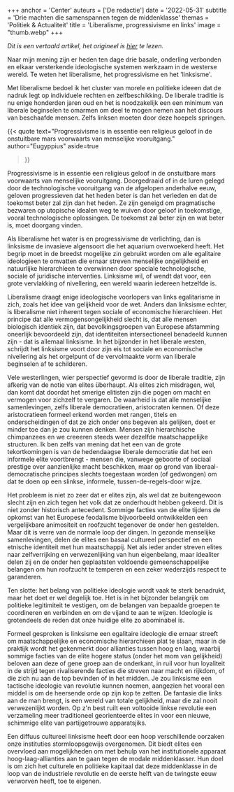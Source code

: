 +++
anchor = 'Center'
auteurs = ['De redactie']
date = '2022-05-31'
subtitle = 'Drie machten die samenspannen tegen de middenklasse'
themas = 'Politiek & Actualiteit'
title = 'Liberalisme, progressivisme en links'
image = "thumb.webp"
+++


_Dit is een vertaald artikel, het origineel is [hier](https://www.eugyppius.com/p/liberalism-progressivism-leftism) te lezen._

Naar mijn mening zijn er heden ten dage drie basale, onderling verbonden en elkaar versterkende ideologische systemen werkzaam in de westerse wereld. Te weten het liberalisme, het progressivisme en het 'linksisme'.

Met liberalisme bedoel ik het cluster van morele en politieke ideeen dat de nadruk legt op individuele rechten en zelfbeschikking. De liberale traditie is nu enige honderden jaren oud en het is noodzakelijk een een minimum van liberale beginselen te omarmen om deel te mogen nemen aan het discours van beschaafde mensen. Zelfs linksen moeten door deze hoepels springen. 

{{< quote
	text="Progressivisme is in essentie een religieus geloof in de onstuitbare mars voorwaarts van menselijke vooruitgang."
	author="Eugyppius"
	aside=true
>}}

Progressivisme is in essentie een religieus geloof in de onstuitbare mars voorwaarts van menselijke vooruitgang. Doorgedraaid of in de luren gelegd door de technologische vooruitgang van de afgelopen anderhalve eeuw, geloven progressieven dat het heden beter is dan het verleden en dat de toekomst beter zal zijn dan het heden. Ze zijn geneigd om pragmatische bezwaren op utopische idealen weg te wuiven door geloof in toekomstige, vooral technologische oplossingen. De toekomst zal beter zijn en wat beter is, moet doorgang vinden.

Als liberalisme het water is en progressivisme de verlichting, dan is linksisme de invasieve algensoort die het aquarium overwoekerd heeft. Het begrip moet in de breedst mogelijke zin gebruikt worden om alle egalitaire ideologieen te omvatten die ernaar streven menselijke ongelijkheid en natuurlijke hierarchieen te overwinnen door speciale technologische, sociale of juridische interventies. Linksisme wil, of wendt dat voor, een grote vervlakking of nivellering, een wereld waarin iedereen hetzelfde is.

Liberalisme draagt enige ideologische voorlopers van links egalitarisme in zich, zoals het idee van gelijkheid voor de wet. Anders dan linksisme echter, is liberalisme niet inherent tegen sociale of economische hierarchieen. Het principe dat alle vermogensongelijkheid slecht is, dat alle mensen biologisch identiek zijn, dat bevolkingsgroepen van Europese afstamming oneerlijk bevoordeeld zijn, dat identiteiten intersectioneel benadeeld kunnen zijn - dat is allemaal linksisme. In het bijzonder in het liberale westen, schrijdt het linksisme voort door zijn eis tot sociale en economische nivellering als het orgelpunt of de vervolmaakte vorm van liberale beginselen af te schilderen.

Vele westerlingen, wier perspectief gevormd is door de liberale traditie, zijn afkerig van de notie van elites überhaupt. Als elites zich misdragen, wel, dan komt dat doordat het smerige elitisten zijn die pogen om macht en vermogen voor zichzelf te vergaren. De waarheid is dat alle menselijke samenlevingen, zelfs liberale democratieen, aristocraten kennen. Of deze aristocratieen formeel erkend worden met rangen, titels en onderscheidingen of dat ze zich onder ons begeven als gelijken, doet er minder toe dan je zou kunnen denken. Mensen zijn hierarchische chimpanzees en we creeeren steeds weer dezelfde maatschappelijke structuren. Ik ben zelfs van mening dat het een van de grote tekortkomingen is van de hedendaagse liberale democratie dat het een informele elite voortbrengt - mensen die, vanwege geboorte of sociaal prestige over aanzienlijke macht beschikken, maar op grond van liberaal-democratische principes slechts toegestaan worden (of gedwongen) om dat te doen op een slinkse, informele, tussen-de-regels-door wijze.

Het probleem is niet zo zeer dat er elites zijn, als wel dat ze buitengewoon slecht zijn en zich tegen het volk dat ze onderhoudt hebben gekeerd. Dit is niet zonder historisch antecedent. Sommige facties van de elite tijdens de opkomst van het Europese feodalisme bijvoorbeeld ontwikkelden een vergelijkbare animositeit en roofzucht tegenover de onder hen gestelden. Maar dit is verre van de normale loop der dingen. In gezonde menselijke samenlevingen, delen de elites een basaal cultureel perspectief en een etnische identiteit met hun maatschappij. Net als ieder ander streven elites naar zelfverrijking en verwezenlijking van hun eigenbelang, maar idealiter delen zij en de onder hen geplaatsten voldoende gemeenschappelijke belangen om hun roofzucht te temperen en een zeker wederzijds respect te garanderen. 

Ten slotte: het belang van politieke ideologie wordt vaak te sterk benadrukt, maar het doet er wel degelijk toe. Het is in het bijzonder belangrijk om politieke legitimiteit te vestigen, om de belangen van bepaalde groepen te coordineren en verbinden en om de vijand te aan te wijzen. Ideologie is grotendeels de reden dat onze huidige elite zo abominabel is.

Formeel gesproken is linksisme een egalitaire ideologie die ernaar streeft om maatschappelijke en economische hierarchieen plat te slaan, maar in de praktijk wordt het gekenmerkt door allianties tussen hoog en laag, waarbij sommige facties van de elite hogere status (onder het mom van gelijkheid) beloven aan deze of gene groep aan de onderkant, in ruil voor hun loyaliteit in de strijd tegen rivaliserende facties die streven naar macht en rijkdom, of die zich nu aan de top bevinden of in het midden. Je zou linksisme een tactische ideologie van revolutie kunnen noemen, aangezien het vooral een middel is om de heersende orde op zijn kop te zetten. De fantasie die links aan de man brengt, is een wereld van totale gelijkheid, maar die zal nooit verwezenlijkt worden. Op z'n best ruilt een voltooide linkse revolutie een verzameling meer traditioneel georienteerde elites in voor een nieuwe, schimmige elite van partijgetrouwe apparatsjiks.

Een diffuus cultureel linksisme heeft door een hoop verschillende oorzaken onze instituties stormloopsgewijs overgenomen. Dit biedt elites een overvloed aan mogelijkheden om met behulp van het institutionele apparaat  hoog-laag-allianties aan te gaan tegen de modale middenklasser. Hun doel is om zich het culturele en politieke kapitaal dat deze middenklasse in de loop van de industriele revolutie en de eerste helft van de twingste eeuw verworven heeft, toe te eigenen.
